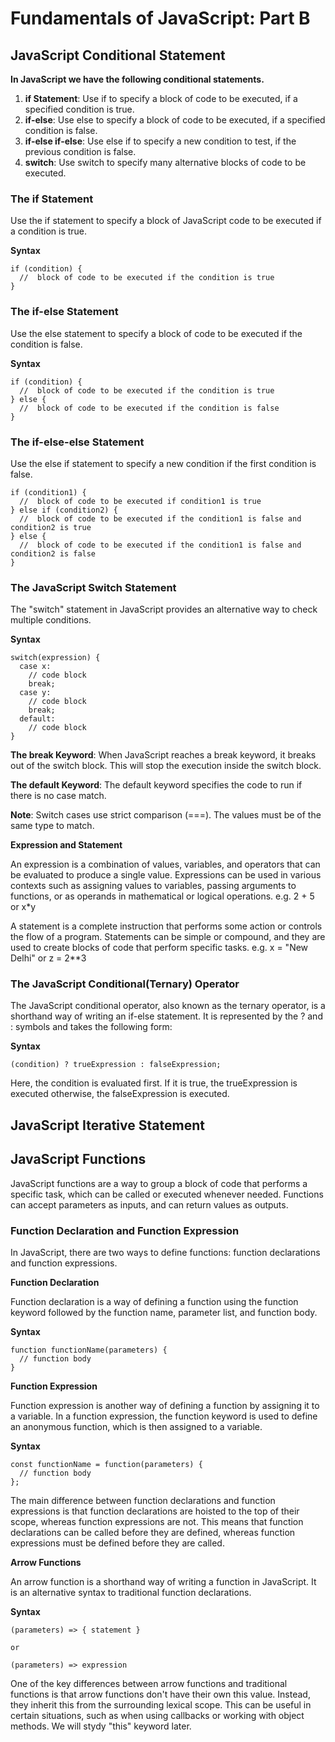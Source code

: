 # Fundamentals of JavaScript: Part B

## JavaScript Conditional Statement

**In JavaScript we have the following conditional statements.**

1. **if Statement**: Use if to specify a block of code to be executed, if a specified condition is true.
2. **if-else**: Use else to specify a block of code to be executed, if a specified condition is false.
3. **if-else if-else**: Use else if to specify a new condition to test, if the previous condition is false.
4. **switch**: Use switch to specify many alternative blocks of code to be executed.

### The if Statement

Use the if statement to specify a block of JavaScript code to be executed if a condition is true.

**Syntax**

```
if (condition) {
  //  block of code to be executed if the condition is true
} 
```

### The if-else Statement

Use the else statement to specify a block of code to be executed if the condition is false.

**Syntax**

```
if (condition) {
  //  block of code to be executed if the condition is true
} else {
  //  block of code to be executed if the condition is false
}
```

### The if-else-else Statement

Use the else if statement to specify a new condition if the first condition is false.

```
if (condition1) {
  //  block of code to be executed if condition1 is true
} else if (condition2) {
  //  block of code to be executed if the condition1 is false and condition2 is true
} else {
  //  block of code to be executed if the condition1 is false and condition2 is false
}
```

### The JavaScript Switch Statement

The "switch" statement in JavaScript provides an alternative way to check multiple conditions.

**Syntax**

```
switch(expression) {
  case x:
    // code block
    break;
  case y:
    // code block
    break;
  default:
    // code block
}
```

**The break Keyword**: When JavaScript reaches a break keyword, it breaks out of the switch block. This will stop the execution inside the switch block.

**The default Keyword**: The default keyword specifies the code to run if there is no case match.

**Note**: Switch cases use strict comparison (===). The values must be of the same type to match.

**Expression and Statement**

An expression is a combination of values, variables, and operators that can be evaluated to produce a single value. Expressions can be used in various contexts such as assigning values to variables, passing arguments to functions, or as operands in mathematical or logical operations. e.g. 2 + 5 or x*y

A statement is a complete instruction that performs some action or controls the flow of a program. Statements can be simple or compound, and they are used to create blocks of code that perform specific tasks. e.g. x = "New Delhi" or z = 2**3

### The JavaScript Conditional(Ternary) Operator 

The JavaScript conditional operator, also known as the ternary operator, is a shorthand way of writing an if-else statement. It is represented by the ? and : symbols and takes the following form:

**Syntax**

```
(condition) ? trueExpression : falseExpression;
```

Here, the condition is evaluated first. If it is true, the trueExpression is executed otherwise, the falseExpression is executed.


## JavaScript  Iterative Statement




## JavaScript Functions

JavaScript functions are a way to group a block of code that performs a specific task, which can be called or executed whenever needed. Functions can accept parameters as inputs, and can return values as outputs.

### Function Declaration and Function Expression

In JavaScript, there are two ways to define functions: function declarations and function expressions.


**Function Declaration**

Function declaration is a way of defining a function using the function keyword followed by the function name, parameter list, and function body.

**Syntax**

```
function functionName(parameters) {
  // function body
}
```

**Function Expression**

Function expression is another way of defining a function by assigning it to a variable. In a function expression, the function keyword is used to define an anonymous function, which is then assigned to a variable.

**Syntax**

```
const functionName = function(parameters) {
  // function body
};
```

The main difference between function declarations and function expressions is that function declarations are hoisted to the top of their scope, whereas function expressions are not. This means that function declarations can be called before they are defined, whereas function expressions must be defined before they are called.

**Arrow Functions**

An arrow function is a shorthand way of writing a function in JavaScript. It is an alternative syntax to traditional function declarations.

**Syntax**

```
(parameters) => { statement }

or 

(parameters) => expression
```

One of the key differences between arrow functions and traditional functions is that arrow functions don't have their own this value. Instead, they inherit this from the surrounding lexical scope. This can be useful in certain situations, such as when using callbacks or working with object methods. We will stydy "this" keyword later.
